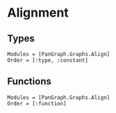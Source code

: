 # Alignment

## Types
```@autodocs
Modules = [PanGraph.Graphs.Align]
Order = [:type, :constant]
```

## Functions
```@autodocs
Modules = [PanGraph.Graphs.Align]
Order = [:function]
```
